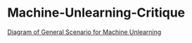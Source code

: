 # Machine-Unlearning-Critique
[Diagram of General Scenario for Machine Unlearning](https://www.researchgate.net/figure/Diagram-of-General-Scenario-for-Machine-Unlearning_fig1_370763971)
